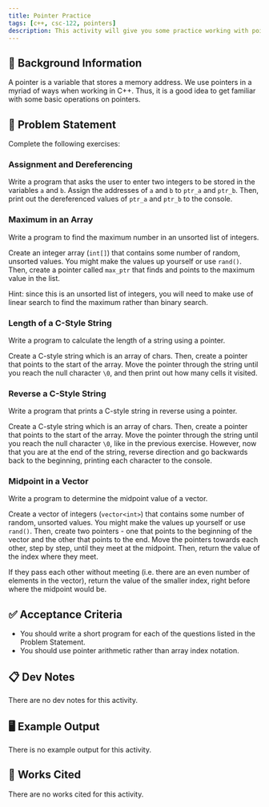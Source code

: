```yaml
---
title: Pointer Practice
tags: [c++, csc-122, pointers]
description: This activity will give you some practice working with pointers.
---
```


## 🔖 Background Information

A pointer is a variable that stores a memory address. We use pointers in a myriad of ways when working in C++. Thus, it is a good idea to get familiar with some basic operations on pointers.

## 🎯 Problem Statement

Complete the following exercises:

### Assignment and Dereferencing

Write a program that asks the user to enter two integers to be stored in the variables `a` and `b`. Assign the addresses of `a` and `b` to `ptr_a` and `ptr_b`. Then, print out the dereferenced values of `ptr_a` and `ptr_b` to the console.

### Maximum in an Array

Write a program to find the maximum number in an unsorted list of integers.

Create an integer array (`int[]`) that contains some number of random, unsorted values. You might make the values up yourself or use `rand()`. Then, create a pointer called `max_ptr` that finds and points to the maximum value in the list.

Hint: since this is an unsorted list of integers, you will need to make use of linear search to find the maximum rather than binary search.

### Length of a C-Style String

Write a program to calculate the length of a string using a pointer.

Create a C-style string which is an array of chars. Then, create a pointer that points to the start of the array. Move the pointer through the string until you reach the null character `\0`, and then print out how many cells it visited.

### Reverse a C-Style String

Write a program that prints a C-style string in reverse using a pointer.

Create a C-style string which is an array of chars. Then, create a pointer that points to the start of the array. Move the pointer through the string until you reach the null character `\0`, like in the previous exercise. However, now that you are at the end of the string, reverse direction and go backwards back to the beginning, printing each character to the console.

### Midpoint in a Vector

Write a program to determine the midpoint value of a vector.

Create a vector of integers (`vector<int>`) that contains some number of random, unsorted values. You might make the values up yourself or use `rand()`. Then, create two pointers - one that points to the beginning of the vector and the other that points to the end. Move the pointers towards each other, step by step, until they meet at the midpoint. Then, return the value of the index where they meet.

If they pass each other without meeting (i.e. there are an even number of elements in the vector), return the value of the smaller index, right before where the midpoint would be.

## ✅ Acceptance Criteria

* You should write a short program for each of the questions listed in the Problem Statement.
* You should use pointer arithmetic rather than array index notation.

## 📋 Dev Notes

There are no dev notes for this activity.

## 🖥️ Example Output

There is no example output for this activity.

## 📘 Works Cited

There are no works cited for this activity.
